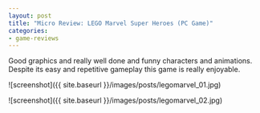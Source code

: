 ```yaml
---
layout: post
title: "Micro Review: LEGO Marvel Super Heroes (PC Game)"
categories:
- game-reviews
---
```


Good graphics and really well done and funny characters and animations. Despite its easy and repetitive gameplay this game is really enjoyable.


![screenshot]({{ site.baseurl }}/images/posts/legomarvel_01.jpg)

![screenshot]({{ site.baseurl }}/images/posts/legomarvel_02.jpg)


